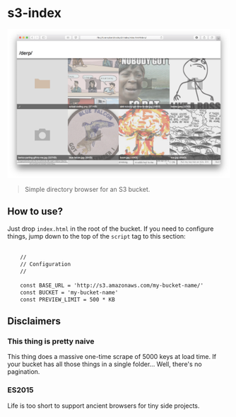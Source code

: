 # s3-index

![screenshot](/screenshot.png)

> Simple directory browser for an S3 bucket.


## How to use?

Just drop `index.html` in the root of the bucket.  If you need to configure things, jump down to the top of the `script` tag to this section:

```

    //
    // Configuration
    //

    const BASE_URL = 'http://s3.amazonaws.com/my-bucket-name/'
    const BUCKET = 'my-bucket-name'
    const PREVIEW_LIMIT = 500 * KB

```


## Disclaimers

### This thing is pretty naive

This thing does a massive one-time scrape of 5000 keys at load time.  If your bucket has all those things in a single folder...  Well, there's no pagination.

### ES2015

Life is too short to support ancient browsers for tiny side projects.
